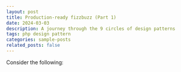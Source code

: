 ```yaml
---
layout: post
title: Production-ready fizzbuzz (Part 1)
date: 2024-03-03
description: A journey through the 9 circles of design patterns
tags: php design pattern
categories: sample-posts
related_posts: false
---
```


Consider the following: